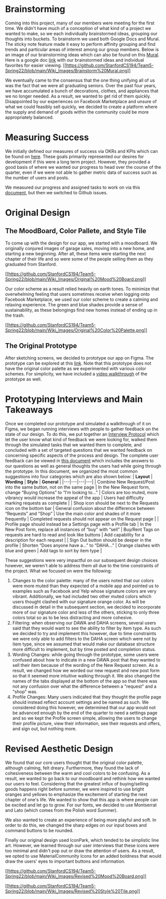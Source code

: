 # Brainstorming

Coming into this project, many of our members were meeting for the first time. We didn't have much of a conception of what kind of a project we wanted to make, so we each individually brainstormed ideas, grouping our thoughts into buckets. To brainstorm we used both Google Docs and Mural. The sticky note feature made it easy to perform affinity grouping and find trends and particular areas of interest among our group members. Below is an image of our brainstorming ideas which can also be found on this [Mural](https://app.mural.co/t/cs194seniorproject1728/m/cs194seniorproject1728/1649376115342/e3e77c60a9b836ac8981c40f8706417eb1fe8f3e?sender=ucae3abaa6ee0f822554b3440). Here is a google doc [link](https://docs.google.com/document/d/1A_M4eHQv-i2joInp9SoVWOWVARCuXgYFHQOhQNOkhHk/edit?usp=sharing) with our brainstormed ideas and individual favorites for easier viewing. 
[[https://github.com/StanfordCS194/Team5-Spring22/blob/main/Wiki_Images/Brainstorm%20Mural.png]]

We eventually came to the consensus that the one thing unifying all of us was the fact that we were all graduating seniors. Over the past four years, we have accumulated a bunch of decorations, clothes, and appliances that we no longer needed. As a result, we wanted to get rid of them quickly. Disappointed by our experiences on Facebook Marketplace and unsure of what we could feasibly sell quickly, we decided to create a platform where the supply and demand of goods within the community could be more appropriately balanced. 

# Measuring Success
We initially defined our measures of success via OKRs and KPIs which can be found on [here](https://docs.google.com/document/d/1rQfA9gZizIOvKFoGaDZQEfXTm13bZOT1NFT3zTw1ziU/edit?usp=sharing). These goals primarily represented our desires for development if this were a long term project. However, they provided a good basis of where we wanted our progress to head over the course of the quarter, even if we were not able to gather metric data of success such as the number of users and posts. 
 
We measured our progress and assigned tasks to work on via this [document](https://docs.google.com/document/d/18LsLj73BVqVPnIfx6cAQlgRNCBfPW03iFjejUT19XtU/edit?usp=sharing), but then we switched to Github issues. 

# Original Design

## The MoodBoard, Color Pallete, and Style Tile

To come up with the design for our app, we started with a moodboard. We originally conjured images of garage sales, moving into a new home, and starting a new beginning. After all, these items were starting the next chapter of their life and so were some of the people selling them as they graduated from Stanford. 

[[https://github.com/StanfordCS194/Team5-Spring22/blob/main/Wiki_Images/Original%20Mood%20Board.png]]

Our color scheme as a result relied heavily on earth tones. To minimize that overwhelming feeling that users sometimes receive when logging onto Facebook Marketplace, we used our color scheme to create a calming and relaxing experience. The green and blue shades provide a sense of sustainability, as these belongings find new homes instead of ending up in the trash. 

[[https://github.com/StanfordCS194/Team5-Spring22/blob/main/Wiki_Images/Original%20Color%20Palette.png]]

## The Original Prototype

After sketching screens, we decided to prototype our app on Figma. The prototype can be explored at this [link](https://www.figma.com/proto/5iqFcefv6XsGIcdrvZhkxT/CS194---Senior-Project-team-library?node-id=511%3A6302&starting-point-node-id=511%3A6302). Note that this prototype does not have the original color palette as we experimented with various color schemes.  For simplicity, we have included a [video walkthrough](https://drive.google.com/file/d/155tZjHu2GB8gCr4GDy80joHgdcAx-8Wy/view?usp=sharing) of the prototype as well.


# Prototyping Interviews and Main Takeaways

Once we completed our prototype and simulated a walkthrough of it on Figma, we began running interviews with people to gather feedback on the state of our design. To do this, we put together an [Interview Protocol](https://docs.google.com/document/d/1QV2abBp-KwDVZqQMIGmKWCf16PuDy_7ibq4hyDymEVc/edit?usp=sharing) which let the user know what kind of feedback we were looking for, walked them through the simulated tasks that we wanted them to complete, and concluded with a set of targeted questions that we wanted feedback on concerning specific aspects of the process and design. The complete user feedback can be viewed in [this document](https://docs.google.com/document/d/1EvjBcEqvhM0lxtcs1gLPmVNL9oZ4tp8LqWtsqkWTTpo/edit?usp=sharing) which includes the answers to our questions as well as general thoughts the users had while going through the prototype. In this document, we organized the most common suggestions into four categories which are also shown below:
| **Layout**  |  **Wording** | **Style**  | **General**  |
|---|---|---|---|
| Combine New Request/Post into the same button, not on the same page  | In the New Request form, change “Buying Options” to “I’m looking to…”  | Colors are too muted, more vibrancy would increase the appeal of the app  | Users had difficulty marking requests as complete  |
| Shop icon should be next to the Requests icon on the bottom bar  | General confusion about the difference between “Requests” and “Shop”  | Use the main color and shades of it more frequently  | Completed requests should not appear on the Request page  |
| Profile page should instead be a Settings page with a Profile tab  | In the New Post form, replace all instances of “buy” with “sell”  | Buy/Rent Tags on requests are hard to read and look like buttons  | Add capability for a description for each request  |
| Sign Out button should be deeper in the profile  | Shorten “Does anyone have a…” to “DAHA…”  | Orange clashes with blue and green  | Add tags to sort by item type  |  

These suggestions were very impactful on our subsequent design choices however, we weren't able to address them all due to the time constraints of the project. What we focused on were the following:
1. Changes to the color palette: many of the users noted that our colors were more muted than they expected of a mobile app and pointed us to examples such as Facebook and Yelp whose signature colors are very vibrant. Additionally, we had included two other muted colors which users thought clashed with our signature orange color. As will be discussed in detail in the subsequent section, we decided to incorporate more of our signature color and less of the others, sticking to only three colors total so as to be less distracting and more cohesive.
2. Filtering: when observing our DAWA and DAHA screens, several users said that they would want to see the ability to filter by item type. As such we decided to try and implement this however, due to time constraints we were only able to add filters to the DAHA screen which were not by item type, since we assumed that would make our database structure more difficult to implement, but by time posted and completion status.
3. Wording Changes: while going through the prototype, some users were confused about how to indicate in a new DAWA post that they wanted to sell their item because of the wording of the New Request screen. As a result, we changed how we worded our new request and new post form so that it seemed more intuitive walking through it. We also changed the names of the tabs displayed at the bottom of the app so that there was not any confusion over what the difference between a "request" and a "shop" was.
4. Profile Changes: Many users indicated that they thought the profile page should instead reflect account settings and be named as such. We considered doing this however, we determined that our app would not be advanced enough by the end of the quarter to need a settings page and so we kept the Profile screen simple, allowing the users to change their profile picture, view their information, see their requests and offers, and sign out, but nothing more.

# Revised Aesthetic Design

We found that our core users thought that the original color palette, although calming, felt dreary. Furthermore, they found the lack of cohesiveness between the warm and cool colors to be confusing. As a result, we wanted to go back to our moodboard and rethink how we wanted our users to feel. Considering that the greatest influx of buying/selling goods happens right before summer, we were inspired to use bright oranges and yellows to emphasize the excitement of starting the next chapter of one's life. We wanted to show that this app is where people can be excited and let go to grow. For our fonts, we decided to use Montserrat and Lato (which comes from the Polish word Summer). 

We also wanted to create an experience of being more playful and soft. In order to do this, we changed the sharp edges on our input boxes and command buttons to be rounded. 

Finally our original design used IconPark, which tended to be simplistic line art. However, we learned through our user interviews that these icons were too minimal and didn't pop out or draw the attention of users. As a result, we opted to use MaterialCommunity Icons for an added boldness that would draw the users' eyes to important buttons and information. 


[[https://github.com/StanfordCS194/Team5-Spring22/blob/main/Wiki_Images/Revised%20Mood%20Board.png]]

[[https://github.com/StanfordCS194/Team5-Spring22/blob/main/Wiki_Images/Revised%20Style%20Tile.png]]